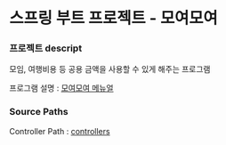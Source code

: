 # 스프링 부트 프로젝트 - 모여모여

### 프로젝트 descript
모임, 여행비용 등 공용 금액을 사용할 수 있게 해주는 프로그램

프로그램 설명 : [모여모여 메뉴얼](https://github.com/PARKNAMSU/moyeomoyeo/blob/main/%EB%AA%A8%EC%9E%84%ED%9A%8C%EB%B9%84%EB%82%A9%EB%B6%80%20%ED%94%84%EB%A1%9C%EA%B7%B8%EB%9E%A8_%EB%AA%A8%EC%97%AC%EB%AA%A8%EC%97%AC.pdf)

### Source Paths

Controller Path : [controllers](https://github.com/PARKNAMSU/moyeomoyeo/tree/main/boot_web/src/main/java/com/spring/moyeo/controller)
